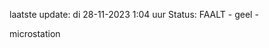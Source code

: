 laatste update: 
di 28-11-2023  1:04   uur 
Status: FAALT - geel - 
<div class="service Y">microstation</div>